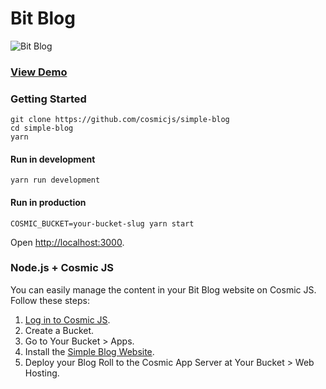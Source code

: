 # Bit Blog
![Bit Blog](https://cosmicjs.imgix.net/fbe5c620-9dc4-11e7-af82-57e1de3da371-bit-nature.jpg?w=2000)
### [View Demo](https://cosmicjs.com/apps/bit-blog/demo)
### Getting Started
```
git clone https://github.com/cosmicjs/simple-blog
cd simple-blog
yarn
```
#### Run in development
```
yarn run development
```
#### Run in production
```
COSMIC_BUCKET=your-bucket-slug yarn start
```
Open [http://localhost:3000](http://localhost:3000).

### Node.js + Cosmic JS
You can easily manage the content in your Bit Blog website on Cosmic JS.  Follow these steps:

1. [Log in to Cosmic JS](https://cosmicjs.com).
2. Create a Bucket.
3. Go to Your Bucket > Apps.
4. Install the [Simple Blog Website](https://cosmicjs.com/apps/bit-blog).
5. Deploy your Blog Roll to the Cosmic App Server at Your Bucket > Web Hosting.
